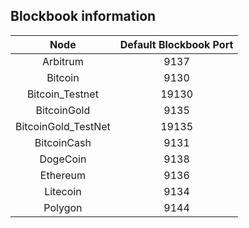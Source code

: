 ## Blockbook information

| Node | Default Blockbook Port
| :-: | :-: |
| Arbitrum            | 9137 |
| Bitcoin             | 9130 |
| Bitcoin_Testnet     | 19130|
| BitcoinGold         | 9135 |
| BitcoinGold_TestNet | 19135|
| BitcoinCash         | 9131 |
| DogeCoin            | 9138 |
| Ethereum            | 9136 |
| Litecoin            | 9134 |
| Polygon             | 9144 |